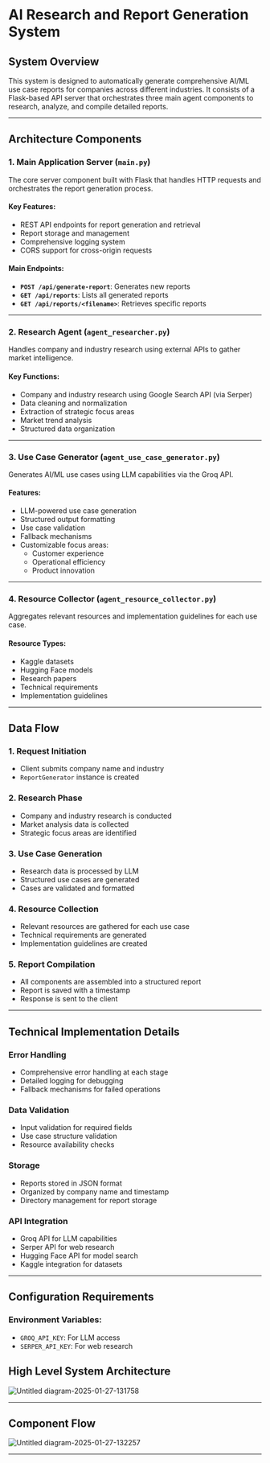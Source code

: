 # AI Research and Report Generation System

## System Overview
This system is designed to automatically generate comprehensive AI/ML use case reports for companies across different industries. It consists of a Flask-based API server that orchestrates three main agent components to research, analyze, and compile detailed reports.

---

## Architecture Components

### 1. **Main Application Server (`main.py`)**
The core server component built with Flask that handles HTTP requests and orchestrates the report generation process.

#### Key Features:
- REST API endpoints for report generation and retrieval
- Report storage and management
- Comprehensive logging system
- CORS support for cross-origin requests

#### Main Endpoints:
- **`POST /api/generate-report`**: Generates new reports
- **`GET /api/reports`**: Lists all generated reports
- **`GET /api/reports/<filename>`**: Retrieves specific reports

---

### 2. **Research Agent (`agent_researcher.py`)**
Handles company and industry research using external APIs to gather market intelligence.

#### Key Functions:
- Company and industry research using Google Search API (via Serper)
- Data cleaning and normalization
- Extraction of strategic focus areas
- Market trend analysis
- Structured data organization

---

### 3. **Use Case Generator (`agent_use_case_generator.py`)**
Generates AI/ML use cases using LLM capabilities via the Groq API.

#### Features:
- LLM-powered use case generation
- Structured output formatting
- Use case validation
- Fallback mechanisms
- Customizable focus areas:
  - Customer experience
  - Operational efficiency
  - Product innovation

---

### 4. **Resource Collector (`agent_resource_collector.py`)**
Aggregates relevant resources and implementation guidelines for each use case.

#### Resource Types:
- Kaggle datasets
- Hugging Face models
- Research papers
- Technical requirements
- Implementation guidelines

---

## Data Flow

### 1. **Request Initiation**
- Client submits company name and industry
- `ReportGenerator` instance is created

### 2. **Research Phase**
- Company and industry research is conducted
- Market analysis data is collected
- Strategic focus areas are identified

### 3. **Use Case Generation**
- Research data is processed by LLM
- Structured use cases are generated
- Cases are validated and formatted

### 4. **Resource Collection**
- Relevant resources are gathered for each use case
- Technical requirements are generated
- Implementation guidelines are created

### 5. **Report Compilation**
- All components are assembled into a structured report
- Report is saved with a timestamp
- Response is sent to the client

---

## Technical Implementation Details

### Error Handling
- Comprehensive error handling at each stage
- Detailed logging for debugging
- Fallback mechanisms for failed operations

### Data Validation
- Input validation for required fields
- Use case structure validation
- Resource availability checks

### Storage
- Reports stored in JSON format
- Organized by company name and timestamp
- Directory management for report storage

### API Integration
- Groq API for LLM capabilities
- Serper API for web research
- Hugging Face API for model search
- Kaggle integration for datasets

---

## Configuration Requirements

### Environment Variables:
- `GROQ_API_KEY`: For LLM access
- `SERPER_API_KEY`: For web research

## High Level System Architecture 
![Untitled diagram-2025-01-27-131758](https://github.com/user-attachments/assets/4fddf8ae-4576-4839-85e0-9e46aa3089ba)

---

## Component Flow
![Untitled diagram-2025-01-27-132257](https://github.com/user-attachments/assets/b38adc13-f54b-49a4-bc27-4cce7f13479a)

---
